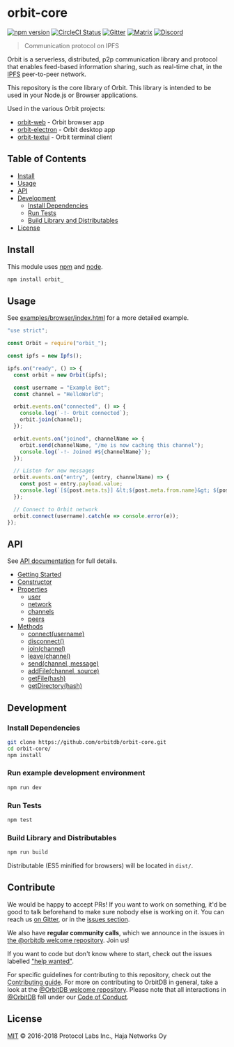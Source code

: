 # orbit-core

[![npm version](https://badge.fury.io/js/orbit_.svg)](https://badge.fury.io/js/orbit_)
[![CircleCI Status](https://circleci.com/gh/orbitdb/orbit-core.svg?style=shield)](https://circleci.com/gh/orbitdb/orbit-core)
[![Gitter](https://img.shields.io/gitter/room/nwjs/nw.js.svg)](https://gitter.im/orbitdb/Lobby) [![Matrix](https://img.shields.io/badge/matrix-%23orbitdb%3Apermaweb.io-blue.svg)](https://riot.permaweb.io/#/room/#orbitdb:permaweb.io) [![Discord](https://img.shields.io/discord/475789330380488707?color=blueviolet&label=discord)](https://discord.gg/cscuf5T)

> Communication protocol on IPFS

Orbit is a serverless, distributed, p2p communication library and protocol that enables feed-based information sharing, such as real-time chat, in the [IPFS](https://ipfs.io) peer-to-peer network.

This repository is the core library of Orbit. This library is intended to be used in your Node.js or Browser applications.

Used in the various Orbit projects:

- [orbit-web](https://github.com/orbitdb/orbit-web) - Orbit browser app
- [orbit-electron](https://github.com/orbitdb/orbit-electron) - Orbit desktop app
- [orbit-textui](https://github.com/orbitdb/orbit-textui) - Orbit terminal client

## Table of Contents

- [Install](#install)
- [Usage](#usage)
- [API](#api)
- [Development](#development)
  - [Install Dependencies](#install-dependencies)
  - [Run Tests](#run-tests)
  - [Build Library and Distributables](#build-library-and-distributables)
- [License](#license)

## Install

This module uses [npm](https://www.npmjs.com/) and [node](https://nodejs.org/en/).

```sh
npm install orbit_
```

## Usage

See [examples/browser/index.html](examples/browser/index.html) for a more detailed example.

```javascript
"use strict";

const Orbit = require("orbit_");

const ipfs = new Ipfs();

ipfs.on("ready", () => {
  const orbit = new Orbit(ipfs);

  const username = "Example Bot";
  const channel = "HelloWorld";

  orbit.events.on("connected", () => {
    console.log(`-!- Orbit connected`);
    orbit.join(channel);
  });

  orbit.events.on("joined", channelName => {
    orbit.send(channelName, "/me is now caching this channel");
    console.log(`-!- Joined #${channelName}`);
  });

  // Listen for new messages
  orbit.events.on("entry", (entry, channelName) => {
    const post = entry.payload.value;
    console.log(`[${post.meta.ts}] &lt;${post.meta.from.name}&gt; ${post.content}`);
  });

  // Connect to Orbit network
  orbit.connect(username).catch(e => console.error(e));
});
```

## API

See [API documentation](https://github.com/orbitdb/orbit-core/blob/master/API.md) for full details.

- [Getting Started](https://github.com/orbitdb/orbit-core/blob/master/API.md#getting-started)
- [Constructor](https://github.com/orbitdb/orbit-core/blob/master/API.md#constructor)
- [Properties](https://github.com/orbitdb/orbit-core/blob/master/API.md#properties)
  - [user](https://github.com/orbitdb/orbit-core/blob/master/API.md#user)
  - [network](https://github.com/orbitdb/orbit-core/blob/master/API.md#network)
  - [channels](https://github.com/orbitdb/orbit-core/blob/master/API.md#channels)
  - [peers](https://github.com/orbitdb/orbit-core/blob/master/API.md#peers)
- [Methods](https://github.com/orbitdb/orbit-core/blob/master/API.md#methods)
  - [connect(username)](https://github.com/orbitdb/orbit-core/blob/master/API.md#connectusername)
  - [disconnect()](https://github.com/orbitdb/orbit-core/blob/master/API.md#disconnect)
  - [join(channel)](https://github.com/orbitdb/orbit-core/blob/master/API.md#joinchannel)
  - [leave(channel)](https://github.com/orbitdb/orbit-core/blob/master/API.md#leavechannel)
  - [send(channel, message)](https://github.com/orbitdb/orbit-core/blob/master/API.md#sendchannel-message)
  - [addFile(channel, source)](https://github.com/orbitdb/orbit-core/blob/master/API.md#addfilechannel-source)
  - [getFile(hash)](https://github.com/orbitdb/orbit-core/blob/master/API.md#getfilehash)
  - [getDirectory(hash)](https://github.com/orbitdb/orbit-core/blob/master/API.md#getdirectoryhash)

## Development

### Install Dependencies

```sh
git clone https://github.com/orbitdb/orbit-core.git
cd orbit-core/
npm install
```

### Run example development environment

```sh
npm run dev
```

### Run Tests

```sh
npm test
```

### Build Library and Distributables

```sh
npm run build
```

Distributable (ES5 minified for browsers) will be located in `dist/`.

## Contribute

We would be happy to accept PRs! If you want to work on something, it'd be good to talk beforehand to make sure nobody else is working on it. You can reach us [on Gitter](https://gitter.im/orbitdb/Lobby), or in the [issues section](https://github.com/orbitdb/orbit-core/issues).

We also have **regular community calls**, which we announce in the issues in [the @orbitdb welcome repository](https://github.com/orbitdb/welcome/issues). Join us!

If you want to code but don't know where to start, check out the issues labelled ["help wanted"](https://github.com/orbitdb/orbit-core/issues?q=is%3Aopen+is%3Aissue+label%3A%22help+wanted%22+sort%3Areactions-%2B1-desc).

For specific guidelines for contributing to this repository, check out the [Contributing guide](CONTRIBUTING.md). For more on contributing to OrbitDB in general, take a look at the [@OrbitDB welcome repository](https://github.com/orbitdb/welcome). Please note that all interactions in [@OrbitDB](https://github.com/orbitdb) fall under our [Code of Conduct](CODE_OF_CONDUCT.md).

## License

[MIT](LICENSE) © 2016-2018 Protocol Labs Inc., Haja Networks Oy
